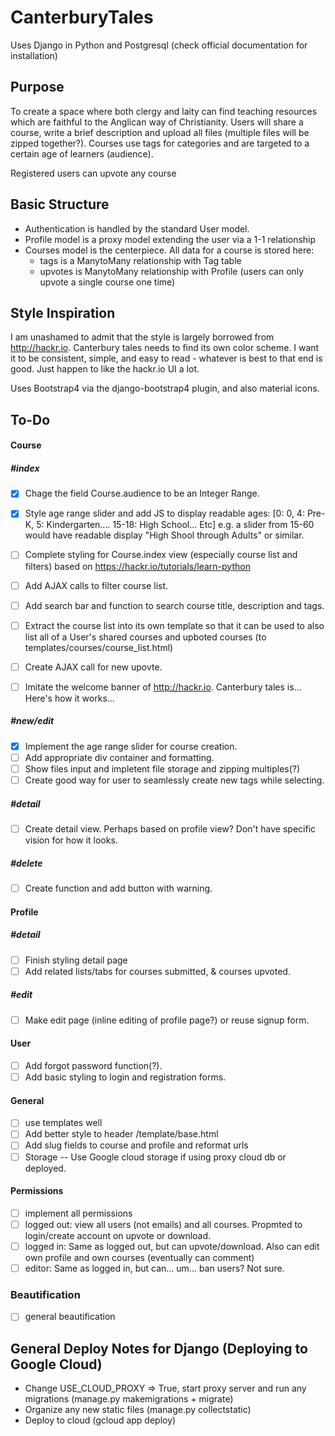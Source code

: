 # CanterburyTales
Uses Django in Python and Postgresql (check official documentation for installation)

## Purpose
To create a space where both clergy and laity can find teaching resources which are faithful to the Anglican way of Christianity. Users will share a course, write a brief description and upload all files (multiple files will be zipped together?). Courses use tags for categories and are targeted to a certain age of learners (audience).

Registered users can upvote any course

## Basic Structure
+ Authentication is handled by the standard User model.
+ Profile model is a proxy model extending the user via a 1-1 relationship
+ Courses model is the centerpiece. All data for a course is stored here:
  + tags is a ManytoMany relationship with Tag table
  + upvotes is ManytoMany relationship with Profile (users can only upvote a single course one time)

## Style Inspiration
I am unashamed to admit that the style is largely borrowed from http://hackr.io. Canterbury tales needs to find its own color scheme. I want it to be consistent, simple, and easy to read - whatever is best to that end is good. Just happen to like the hackr.io UI a lot.

Uses Bootstrap4 via the django-bootstrap4 plugin, and also material icons.


## To-Do
#### Course
##### #index
- [X] Chage the field Course.audience to be an Integer Range.
- [X] Style age range slider and add JS to display readable ages: [0: 0, 4: Pre-K, 5: Kindergarten.... 15-18: High School... Etc]
      e.g. a slider from 15-60 would have readable display "High Shool through Adults" or similar.

- [ ] Complete styling for Course.index view (especially course list and filters) based on 
      https://hackr.io/tutorials/learn-python 
- [ ] Add AJAX calls to filter course list.

- [ ] Add search bar and function to search course title, description and tags.

- [ ] Extract the course list into its own template so that it can be used to also list all of a User's shared courses and upboted courses (to templates/courses/course_list.html)
- [ ] Create AJAX call for new upovte.

- [ ] Imitate the welcome banner of http://hackr.io. Canterbury tales is... Here's how it works...

##### #new/edit
- [X] Implement the age range slider for course creation.
- [ ] Add appropriate div container and formatting.
- [ ] Show files input and impletent file storage and zipping multiples(?)
- [ ] Create good way for user to seamlessly create new tags while selecting.

##### #detail
- [ ] Create detail view. Perhaps based on profile view? Don't have specific vision for how it looks.

##### #delete
- [ ] Create function and add button with warning.

#### Profile
##### #detail
- [ ] Finish styling detail page
- [ ] Add related lists/tabs for courses submitted, & courses upvoted.

##### #edit
- [ ] Make edit page (inline editing of profile page?) or reuse signup form.

#### User
- [ ] Add forgot password function(?).
- [ ] Add basic styling to login and registration forms.
     
#### General
- [ ] use templates well
- [ ] Add better style to header /template/base.html
- [ ] Add slug fields to course and profile and reformat urls
- [ ] Storage -- Use Google cloud storage if using proxy cloud db or deployed.

#### Permissions
- [ ] implement all permissions
- [ ] logged out: view all users (not emails) and all courses. Propmted to login/create account on upvote or download.
- [ ] logged in: Same as logged out, but can upvote/download. Also can edit own profile and own courses (eventually can comment)
- [ ] editor: Same as logged in, but can... um... ban users? Not sure.

### Beautification
- [ ] general beautification



## General Deploy Notes for Django (Deploying to Google Cloud)
+ Change USE_CLOUD_PROXY => True, start proxy server and run any migrations (manage.py makemigrations + migrate)
+ Organize any new static files (manage.py collectstatic)
+ Deploy to cloud (gcloud app deploy)



